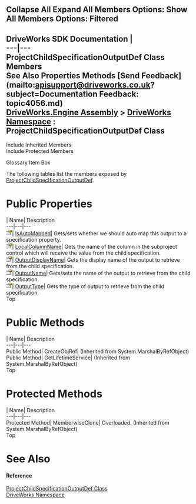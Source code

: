 Collapse All Expand All Members Options: Show All  Members Options: Filtered   
---  
DriveWorks SDK Documentation  |   
---|---  
ProjectChildSpecificationOutputDef Class Members   
See Also Properties Methods [Send Feedback](mailto:apisupport@driveworks.co.uk?subject=Documentation Feedback: topic4056.md)  
[DriveWorks.Engine Assembly](topic2156.md) > [DriveWorks Namespace](topic2159.md) : ProjectChildSpecificationOutputDef Class  
---  
  
Include Inherited Members    
Include Protected Members  


Glossary Item Box

The following tables list the members exposed by [ProjectChildSpecificationOutputDef](topic4056.md).

# Public Properties

| Name| Description  
---|---|---  
![Public Property](dotnetimages/publicProperty.gif)| [IsAutoMapped](topic4062.md)| Gets/sets whether we should auto map this output to a specification property.   
![Public Property](dotnetimages/publicProperty.gif)| [LocalColumnName](topic4063.md)| Gets the name of the column in the subproject control which will receive the value from the child specification.   
![Public Property](dotnetimages/publicProperty.gif)| [OutputDisplayName](topic4064.md)| Gets the display name of the output to retrieve from the child specification.   
![Public Property](dotnetimages/publicProperty.gif)| [OutputName](topic4065.md)| Gets/sets the name of the output to retrieve from the child specification.   
![Public Property](dotnetimages/publicProperty.gif)| [OutputType](topic4066.md)| Gets the type of output to retrieve from the child specification.   
Top

# Public Methods

| Name| Description  
---|---|---  
Public Method| CreateObjRef|  (Inherited from System.MarshalByRefObject)  
Public Method| GetLifetimeService|  (Inherited from System.MarshalByRefObject)  
Top

# Protected Methods

| Name| Description  
---|---|---  
Protected Method| MemberwiseClone| Overloaded. (Inherited from System.MarshalByRefObject)  
Top

# See Also

#### Reference

[ProjectChildSpecificationOutputDef Class](topic4056.md)   
[DriveWorks Namespace](topic2159.md)


